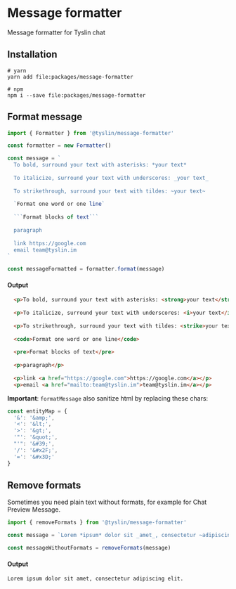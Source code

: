 # Message formatter

Message formatter for Tyslin chat

## Installation

```shell
# yarn
yarn add file:packages/message-formatter
```

```shell
# npm
npm i --save file:packages/message-formatter
```

## Format message

```js
import { Formatter } from '@tyslin/message-formatter'

const formatter = new Formatter()

const message = `
  To bold, surround your text with asterisks: *your text*
                   
  To italicize, surround your text with underscores: _your text_
  
  To strikethrough, surround your text with tildes: ~your text~
  
  `Format one word or one line`
  
  ```Format blocks of text```
  
  paragraph
  
  link https://google.com
  email team@tyslin.im
`

const messageFormatted = formatter.format(message)
```

#### Output
```html
  <p>To bold, surround your text with asterisks: <strong>your text</strong></p>
                   
  <p>To italicize, surround your text with underscores: <i>your text</i></p>
  
  <p>To strikethrough, surround your text with tildes: <strike>your text</strike></p>
  
  <code>Format one word or one line</code>
  
  <pre>Format blocks of text</pre>
  
  <p>paragraph</p>
  
  <p>link <a href="https://google.com">https://google.com</a></p>
  <p>email <a href="mailto:team@tyslin.im">team@tyslin.im</a></p>
```

**Important**: `formatMessage` also sanitize html by replacing these chars:

```js
const entityMap = {
  '&': '&amp;',
  '<': '&lt;',
  '>': '&gt;',
  '"': '&quot;',
  "'": '&#39;',
  '/': '&#x2F;',
  '=': '&#x3D;'
}
```

## Remove formats

Sometimes you need plain text without formats, for example for Chat Preview Message.

```js
import { removeFormats } from '@tyslin/message-formatter'

const message = `Lorem *ipsum* dolor sit _amet_, consectetur ~adipiscing~ elit.`

const messageWithoutFormats = removeFormats(message)
```

#### Output
```html
Lorem ipsum dolor sit amet, consectetur adipiscing elit.
```
